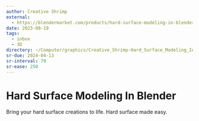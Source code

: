 ```yaml
---
author: Creative Shrimp
external:
  - https://blendermarket.com/products/hard-surface-modeling-in-blender
date: 2023-08-19
tags:
  - inbox
  - 3D
directory: ~/Computer/graphics/Creative_Shrimp-Hard_Surface_Modeling_In_Blender
sr-due: 2024-04-13
sr-interval: 79
sr-ease: 250
---
```


# Hard Surface Modeling In Blender

Bring your hard surface creations to life.
Hard surface made easy.
